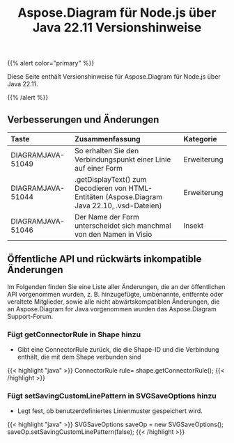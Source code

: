 ﻿---
title: Aspose.Diagram für Node.js über Java 22.11 Versionshinweise
type: docs
weight: 17
url: /de/nodejsjava/aspose-diagram-for-node-js-via-java-22-11-release-notes/
---
{{% alert color="primary" %}}

Diese Seite enthält Versionshinweise für Aspose.Diagram für Node.js über Java 22.11.

{{% /alert %}}
## **Verbesserungen und Änderungen**  ##

|**Taste**|**Zusammenfassung**|**Kategorie**|
|:- |:- |:- |
|DIAGRAMJAVA-51049|So erhalten Sie den Verbindungspunkt einer Linie auf einer Form|Erweiterung|
|DIAGRAMJAVA-51044|.getDisplayText() zum Decodieren von HTML-Entitäten (Aspose.Diagram Java 22.10, .vsd-Dateien)|Erweiterung|
|DIAGRAMJAVA-51046|Der Name der Form unterscheidet sich manchmal von den Namen in Visio|Insekt|

## **Öffentliche API und rückwärts inkompatible Änderungen**
Im Folgenden finden Sie eine Liste aller Änderungen, die an der öffentlichen API vorgenommen wurden, z. B. hinzugefügte, umbenannte, entfernte oder veraltete Mitglieder, sowie alle nicht abwärtskompatiblen Änderungen, die an Aspose.Diagram for Java vorgenommen wurden das Aspose.Diagram Support-Forum.

### **Fügt getConnectorRule in Shape hinzu**
- Gibt eine ConnectorRule zurück, die die Shape-ID und die Verbindung enthält, die mit dem Shape verbunden sind

{{< highlight "java" >}}
ConnectorRule rule= shape.getConnectorRule();
{{< /highlight >}}

### **Fügt setSavingCustomLinePattern in SVGSaveOptions hinzu**
- Legt fest, ob benutzerdefiniertes Linienmuster gespeichert wird.

{{< highlight "java" >}}
SVGSaveOptions saveOp = new SVGSaveOptions(); 
saveOp.setSavingCustomLinePattern(false);
{{< /highlight >}}
